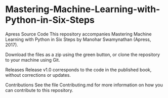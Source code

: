 # Mastering-Machine-Learning-with-Python-in-Six-Steps
Apress Source Code
This repository accompanies Mastering Machine Learning with Python in Six Steps by Manohar Swamynathan (Apress, 2017).

Download the files as a zip using the green button, or clone the repository to your machine using Git.

Releases
Release v1.0 corresponds to the code in the published book, without corrections or updates.

Contributions
See the file Contributing.md for more information on how you can contribute to this repository.
